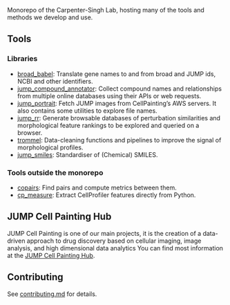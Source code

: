 Monorepo of the Carpenter-Singh Lab, hosting many of the tools and methods we develop and use.

## Tools

### Libraries

- [broad\_babel](https://github.com/broadinstitute/monorepo/tree/main/libs/jump_babel): Translate gene names to and from broad and JUMP ids, NCBI and other identifiers.
- [jump\_compound\_annotator](https://github.com/broadinstitute/monorepo/tree/main/libs/jump_compound_annotator): Collect compound names and relationships from multiple online databases using their APIs or web requests.
- [jump\_portrait](https://github.com/broadinstitute/monorepo/tree/main/libs/jump_portrait): Fetch JUMP images from CellPainting&rsquo;s AWS servers. It also contains some utilities to explore file names.
- [jump\_rr](https://github.com/broadinstitute/monorepo/tree/main/libs/jump_rr): Generate browsable databases of perturbation similarities and morphological feature rankings to be explored and queried on a browser.
- [trommel](https://github.com/broadinstitute/monorepo/tree/main/libs/trommel): Data-cleaning functions and pipelines to improve the signal of morphological profiles.
- [jump\_smiles](https://github.com/broadinstitute/monorepo/main/libs/smiles): Standardiser of (Chemical) SMILES.

### Tools outside the monorepo

-   [copairs](https://github.com/broadinstitute/2023_12_JUMP_data_only_vignettes/tree/master): Find pairs and compute metrics between them.
- [cp\_measure](https://github.com/afermg/cp_measurements): Extract CellProfiler features directly from Python.

## JUMP Cell Painting Hub

JUMP Cell Painting is one of our main projects, it is the creation of a data-driven approach to drug discovery based on cellular imaging, image analysis, and high dimensional data analytics You can find most information at the [JUMP Cell Painting Hub](https://broad.io/jump).

## Contributing

See [contributing.md](./contributing.md) for details.

